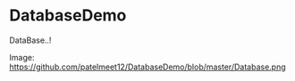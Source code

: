 # DatabaseDemo

DataBase..!

Image: https://github.com/patelmeet12/DatabaseDemo/blob/master/Database.png
